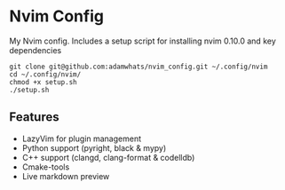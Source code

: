 # Nvim Config

My Nvim config. Includes a setup script for installing nvim 0.10.0 and key dependencies
```
git clone git@github.com:adamwhats/nvim_config.git ~/.config/nvim
cd ~/.config/nvim/
chmod +x setup.sh
./setup.sh
```
## Features
- LazyVim for plugin management
- Python support (pyright, black & mypy)
- C++ support (clangd, clang-format & codelldb)
- Cmake-tools
- Live markdown preview

